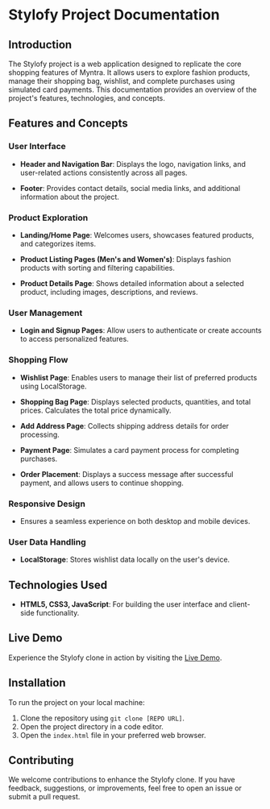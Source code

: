 

# Stylofy Project Documentation

## Introduction

The Stylofy project is a web application designed to replicate the core shopping features of Myntra. It allows users to explore fashion products, manage their shopping bag, wishlist, and complete purchases using simulated card payments. This documentation provides an overview of the project's features, technologies, and concepts.

## Features and Concepts

### User Interface

- **Header and Navigation Bar**: Displays the logo, navigation links, and user-related actions consistently across all pages.

- **Footer**: Provides contact details, social media links, and additional information about the project.

### Product Exploration

- **Landing/Home Page**: Welcomes users, showcases featured products, and categorizes items.

- **Product Listing Pages (Men's and Women's)**: Displays fashion products with sorting and filtering capabilities.

- **Product Details Page**: Shows detailed information about a selected product, including images, descriptions, and reviews.

### User Management

- **Login and Signup Pages**: Allow users to authenticate or create accounts to access personalized features.

### Shopping Flow

- **Wishlist Page**: Enables users to manage their list of preferred products using LocalStorage.

- **Shopping Bag Page**: Displays selected products, quantities, and total prices. Calculates the total price dynamically.

- **Add Address Page**: Collects shipping address details for order processing.

- **Payment Page**: Simulates a card payment process for completing purchases.

- **Order Placement**: Displays a success message after successful payment, and allows users to continue shopping.

### Responsive Design

- Ensures a seamless experience on both desktop and mobile devices.

### User Data Handling

- **LocalStorage**: Stores wishlist data locally on the user's device.

## Technologies Used

- **HTML5, CSS3, JavaScript**: For building the user interface and client-side functionality.

## Live Demo

Experience the Stylofy clone in action by visiting the [Live Demo](https://masai-mart-myntra.netlify.app/index.html).

## Installation

To run the project on your local machine:

1. Clone the repository using `git clone [REPO URL]`.
2. Open the project directory in a code editor.
3. Open the `index.html` file in your preferred web browser.

## Contributing

We welcome contributions to enhance the Stylofy clone. If you have feedback, suggestions, or improvements, feel free to open an issue or submit a pull request.



